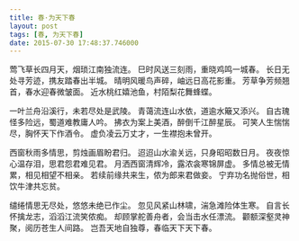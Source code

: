 ```yaml
---
title: 春·为天下春
layout: post
tags: [春, 为天下春]
date: 2015-07-30 17:48:37.746000
---
```

莺飞草长四月天，烟琐江南独流连。
巳时风送三刻雨，重晓鸡鸣一城春。
长日无处寻芳迹，携友踏春出半城。
晴明风暖鸟声碎，岫远日高花影重。
芳草争芳频翘首，春水迎春微皱面。
近水桃红嬉池鱼，村陌梨花舞蜂蝶。
 
一叶兰舟沿溪行，未若尽处是武陵。
青蔼流连山水依，道逾水簸又添兴。
自古瑰怪多险远，蜀道难教庸人吟。
拂衣为案上美酒，醉倒千江醉星辰。
可笑人生惴惴尽，胸怀天下作酒令。
虚负凌云万丈才，一生襟抱未曾开。
 
西窗秋雨多情思，剪烛画眉盼君归。
迢迢山水渝关远，只身昭昭数日月。
夜夜惊心温存泪，思君怨君难见君。
月洒西窗清辉冷，露浓衾寒锦屏虚。
多情总被无情累，相见相望不相亲。
若续前缘共来生，侬为郎来君做妾。
宁弃功名抛俗世，相饮牛津共忘贫。
 
缱绻情思无尽处，悠悠未绝已作尘。
忽见风紧山林啸，湍急滩险体生寒。
自言长怀擒龙志，滔滔江流笑侬痴。
却顾掌舵善舟者，会当击水任漂流。
颧额深壑灵神聚，阅历苍生人间路。
岂吾天地自独尊，春临天下天下春。
